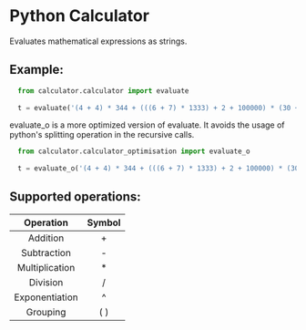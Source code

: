 Python Calculator 
======

Evaluates mathematical expressions as strings.

## Example:

```python
  from calculator.calculator import evaluate
  
  t = evaluate('(4 + 4) * 344 + (((6 + 7) * 1333) + 2 + 100000) * (30 + 2)')
```

evaluate_o is a more optimized version of evaluate. It avoids the usage of python's splitting operation in the recursive calls. 
```python
  from calculator.calculator_optimisation import evaluate_o
  
  t = evaluate_o('(4 + 4) * 344 + (((6 + 7) * 1333) + 2 + 100000) * (30 + 2)')
```

## Supported operations:

|Operation|Symbol|
|:---:|:---:|
|Addition|+|
|Subtraction|-|
|Multiplication|*|
|Division|/|
|Exponentiation|^|
|Grouping|( )|
